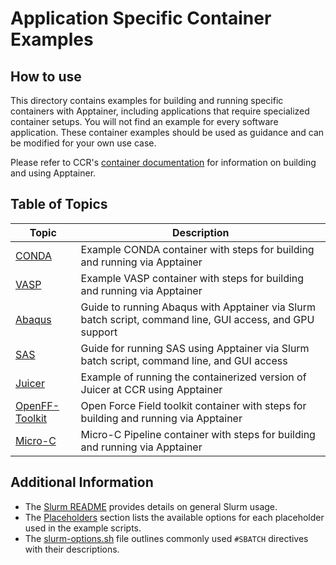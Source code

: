 # Application Specific Container Examples

## How to use

This directory contains examples for building and running specific containers with Apptainer, including applications that require specialized container setups. You will not find an example for every software application. These container examples should be used as guidance and can be modified for your own use case.

Please refer to CCR's [container documentation](https://docs.ccr.buffalo.edu/en/latest/howto/containerization/) for information on building and using Apptainer.

## Table of Topics

| Topic                                | Description |
|--------------------------------------|------------------------|
| [CONDA](./conda)                     | Example CONDA container with steps for building and running via Apptainer |
| [VASP](./vasp)                       | Example VASP container with steps for building and running via Apptainer |
| [Abaqus](./abaqus)                   | Guide to running Abaqus with Apptainer via Slurm batch script, command line, GUI access, and GPU support |
| [SAS](./sas)                         | Guide for running SAS using Apptainer via Slurm batch script, command line, and GUI access |
| [Juicer](./juicer)                   | Example of running the containerized version of Juicer at CCR using Apptainer |
| [OpenFF-Toolkit](./Open_Force_Field_toolkit)  | Open Force Field toolkit container with steps for building and running via Apptainer |
| [Micro-C](./Micro-C)                 | Micro-C Pipeline container with steps for building and running via Apptainer |

## Additional Information

- The [Slurm README](../../slurm/README.md) provides details on general Slurm usage.
- The [Placeholders](../../slurm/README.md#placeholders) section lists the available options for each placeholder used in the example scripts.
- The [slurm-options.sh](../../slurm/slurm-options.sh) file outlines commonly used `#SBATCH` directives with their descriptions.
